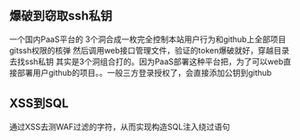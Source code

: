 


## 爆破到窃取ssh私钥


一个国内PaaS平台的
3个洞合成一枚完全控制本站用户行为和github上全部项目gitssh权限的核弹
然后调用web接口管理文件，验证的token爆破就好，穿越目录去找ssh私钥
其实是3个洞组合打的。因为PaaS部署这种平台把，为了可以web直接部署用户github的项目。。一般三方登录授权了，会直接添加公钥到github


## XSS到SQL

通过XSS去测WAF过滤的字符，从而实现构造SQL注入绕过语句



